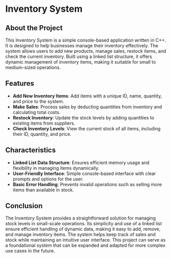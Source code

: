 # Inventory System

## About the Project

This Inventory System is a simple console-based application written in C++. It is designed to help businesses manage their inventory effectively. The system allows users to add new products, manage sales, restock items, and check the current inventory. Built using a linked list structure, it offers dynamic management of inventory items, making it suitable for small to medium-sized operations.

## Features

- **Add New Inventory Items**: Add items with a unique ID, name, quantity, and price to the system.
- **Make Sales**: Process sales by deducting quantities from inventory and calculating total costs.
- **Restock Inventory**: Update the stock levels by adding quantities to existing items from suppliers.
- **Check Inventory Levels**: View the current stock of all items, including their ID, quantity, and price.

## Characteristics

- **Linked List Data Structure**: Ensures efficient memory usage and flexibility in managing items dynamically.
- **User-Friendly Interface**: Simple console-based interface with clear prompts and options for the user.
- **Basic Error Handling**: Prevents invalid operations such as selling more items than available in stock.

## Conclusion

The Inventory System provides a straightforward solution for managing stock levels in small-scale operations. Its simplicity and use of a linked list ensure efficient handling of dynamic data, making it easy to add, remove, and manage inventory items. The system helps keep track of sales and stock while maintaining an intuitive user interface. This project can serve as a foundational system that can be expanded and adapted for more complex use cases in the future.



